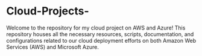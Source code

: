# Cloud-Projects-
Welcome to the repository for my cloud project on AWS and Azure! This repository houses all the necessary resources, scripts, documentation, and configurations related to our cloud deployment efforts on both Amazon Web Services (AWS) and Microsoft Azure.
